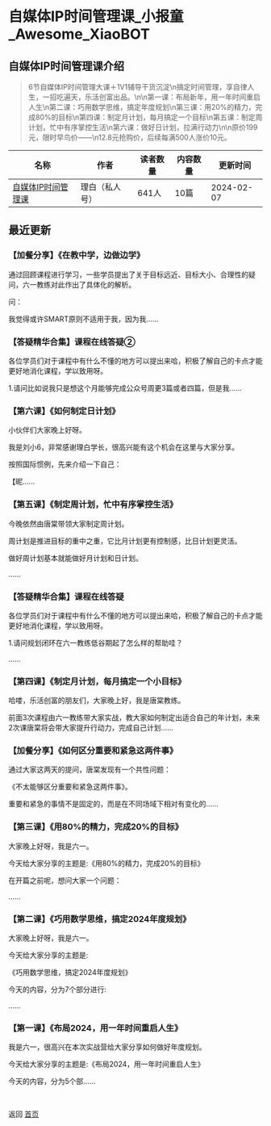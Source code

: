 # 自媒体IP时间管理课_小报童_Awesome_XiaoBOT

## 自媒体IP时间管理课介绍
> 6节自媒体IP时间管理大课＋1V1辅导干货沉淀\n搞定时间管理，享自律人生，一招吃遍天，乐活创富出品。\n\n第一课：布局新年，用一年时间重启人生\n第二课：巧用数学思维，搞定年度规划\n第三课：用20%的精力，完成80%的目标\n第四课：制定月计划，每月搞定一个目标\n第五课：制定周计划，忙中有序掌控生活\n第六课：做好日计划，拉满行动力\n\n原价199元，限时早鸟价——\n12.8元抢购价，后续每满500人涨价10元。  
  


|名称|作者|读者数量|内容数量|更新时间|
|---|---|---|---|---|
|[自媒体IP时间管理课](https://xiaobot.net/p/libaighuhua?refer=0b133df9-27dc-423b-8101-639049001c13)|理白（私人号）|641人|10篇|2024-02-07|

## 最近更新
### 【加餐分享】《在教中学，边做边学》

通过回顾课程进行学习，一些学员提出了关于目标远近、目标大小、合理性的疑问，六一教练对此作出了具体化的解析。

问：

我觉得或许SMART原则不适用于我，因为我......

### 【答疑精华合集】课程在线答疑②

各位学员们对于课程中有什么不懂的地方可以提出来哈，积极了解自己的卡点才能更好地消化课程，学以致用呀。

1.请问比如说我只是想这个月能够完成公众号周更3篇或者四篇，但是我......

### 【第六课】《如何制定日计划》

小伙伴们大家晚上好呀。

我是刘小6，非常感谢理白学长，很高兴能有这个机会在这里与大家分享。

按照国际惯例，先来介绍一下自己：

【昵......

### 【第五课】《制定周计划，忙中有序掌控生活》

今晚依然由唐棠带领大家制定周计划。

周计划是推进目标的重中之重，它比月计划更有控制感，比日计划更灵活。

做好周计划基本就能做好月计划和日计划。

......

### 【答疑精华合集】课程在线答疑

各位学员们对于课程中有什么不懂的地方可以提出来哈，积极了解自己的卡点才能更好地消化课程，学以致用呀。

1.请问规划闭环在六一教练低谷期起了怎么样的帮助哇？

......

### 【第四课】《制定月计划，每月搞定一个小目标》

哈喽，乐活创富的朋友们，大家晚上好，我是唐棠教练。

前面3次课程由六一教练带大家实战，教大家如何制定出适合自己的年计划，未来2次课唐棠将会带大家提升行动力，完成自己计划......

### 【加餐分享】《如何区分重要和紧急这两件事》

通过大家这两天的提问，唐棠发现有一个共性问题：

《不太能够区分重要和紧急这两件事》。

重要和紧急的事情不是固定的，而是在不同场域下相对有变化的......

### 【第三课】《用80%的精力，完成20%的目标》

大家晚上好呀，我是六一。

今天给大家分享的主题是:《用80%的精力，完成20%的目标》

在开篇之前呢，想问大家一个问题：

......

### 【第二课】《巧用数学思维，搞定2024年度规划》

大家晚上好呀，我是六一。

今天给大家分享的主题是:

《巧用数学思维，搞定2024年度规划》

今天的内容，分为7个部分进行:

......

### 【第一课】《布局2024，用一年时间重启人生》

我是六一，很高兴在本次实战营给大家分享如何做好年度规划。

今天给大家分享的主题是:《布局2024，用一年时间重启人生》

今天的内容，分为5个部......


<a href="https://github.com/Reno9527/awesome-xiaobot" style="color: white; text-decoration: none;">awesome-xiaobot</a>

返回 [首页](../README.md)
